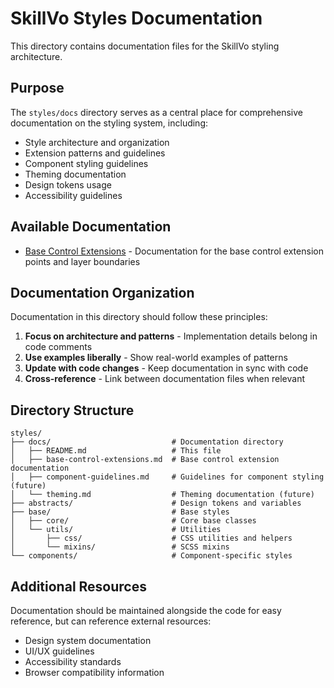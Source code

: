# SkillVo Styles Documentation

This directory contains documentation files for the SkillVo styling architecture.

## Purpose

The `styles/docs` directory serves as a central place for comprehensive documentation on the styling system, including:

- Style architecture and organization
- Extension patterns and guidelines
- Component styling guidelines
- Theming documentation
- Design tokens usage
- Accessibility guidelines

## Available Documentation

- [Base Control Extensions](./base-control-extensions.md) - Documentation for the base control extension points and layer boundaries

## Documentation Organization

Documentation in this directory should follow these principles:

1. **Focus on architecture and patterns** - Implementation details belong in code comments
2. **Use examples liberally** - Show real-world examples of patterns
3. **Update with code changes** - Keep documentation in sync with code
4. **Cross-reference** - Link between documentation files when relevant

## Directory Structure

```
styles/
├── docs/                           # Documentation directory
│   ├── README.md                   # This file
│   ├── base-control-extensions.md  # Base control extension documentation
│   ├── component-guidelines.md     # Guidelines for component styling (future)
│   └── theming.md                  # Theming documentation (future)
├── abstracts/                      # Design tokens and variables
├── base/                           # Base styles
│   ├── core/                       # Core base classes
│   └── utils/                      # Utilities
│       ├── css/                    # CSS utilities and helpers
│       └── mixins/                 # SCSS mixins
└── components/                     # Component-specific styles
```

## Additional Resources

Documentation should be maintained alongside the code for easy reference, but can reference external resources:

- Design system documentation
- UI/UX guidelines
- Accessibility standards
- Browser compatibility information 